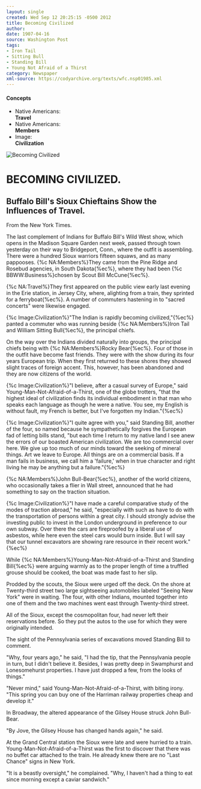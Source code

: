 ```yaml
---
layout: single
created: Wed Sep 12 20:25:15 -0500 2012
title: Becoming Civilized
author: 
date: 1907-04-16
source: Washington Post
tags:
- Iron Tail
- Sitting Bull
- Standing Bill
- Young Not Afraid of a Thirst
category: Newspaper
xml-source: https://codyarchive.org/texts/wfc.nsp01985.xml
---
```

<div class="concepts">
    <h4>Concepts</h4>
    <div class="keywords">
        <ul>
            <li>
                <span title="NA:Travel" style="background-color: transparent;">
                    <a title="NA:Travel" onmouseover="highlightSpan(this.getAttribute('title'))">
                        Native Americans:
                        <br />
                        <strong>Travel</strong>
                    </a>  
                </span>
            </li>
            <li>
                <span title="NA:Members" style="background-color: transparent;">
                    <a title="NA:Members" onmouseover="highlightSpan(this.getAttribute('title'))">
                        Native Americans:
                        <br />
                        <strong>Members</strong>
                    </a>  
                </span>
            </li>
            <li>
                <span title="Image:Civilization" style="background-color: transparent;">
                    <a title="Image:Civilization" onmouseover="highlightSpan(this.getAttribute('title'))">
                        Image:
                        <br />
                        <strong>Civilization</strong>
                    </a>  
                </span>
            </li>
        </ul>
    </div>
</div>

![Becoming Civilized](https://codyarchive.org/figures/250/wfc.nsp01985.1.jpg "Becoming Civilized")

# BECOMING CIVILIZED.

## Buffalo Bill's Sioux Chieftains Show the Influences of Travel.

From the New York Times.

The last complement of Indians for Buffalo Bill's Wild West show, which opens in the Madison Square Garden next week, passed through town yesterday on their way to Bridgeport, Conn., where the outfit is assembling. There were a hundred Sioux warriors fifteen squaws, and as many pappooses. {%c NA:Members%}They came from the Pine Ridge and Rosebud agencies, in South Dakota{%ec%}, where they had been {%c BBWW:Business%}chosen by Scout Bill McCune{%ec%}.

{%c NA:Travel%}They first appeared on the public view early last evening in the Erie station, in Jersey City, where, alighting from a train, they sprinted for a ferryboat{%ec%}. A number of commuters hastening in to "sacred concerts" were likewise engaged.

{%c Image:Civilization%}"The Indian is rapidly becoming civilized,"{%ec%} panted a commuter who was running beside {%c NA:Members%}Iron Tail and William Sitting Bull{%ec%}, the principal chiefs.

On the way over the Indians divided naturally into groups, the principal chiefs being with {%c NA:Members%}Rocky Bear{%ec%}. Four of those in the outfit have become fast friends. They were with the show during its four years European trip. When they first returned to these shores they showed slight traces of foreign accent. This, however, has been abandoned and they are now citizens of the world.

{%c Image:Civilization%}"I believe, after a casual survey of Europe," said Young-Man-Not-Afraid-of-a-Thirst, one of the globe trotters, "that the highest ideal of civilization finds its individual embodiment in that man who speaks each language as though he were a native. You see, my English is without fault, my French is better, but I've forgotten my Indian."{%ec%}

{%c Image:Civilization%}"I quite agree with you," said Standing Bill, another of the four, so named because he sympathetically forgives the European fad of letting bills stand, "but each time I return to my native land I see anew the errors of our boasted American civilization. We are too commercial over here. We give up too much of our minds toward the seeking of mineral things. Art we leave to Europe. All things are on a commercial basis. If a man fails in business, we call him a 'failure,' when in true character and right living he may be anything but a failure."{%ec%}

{%c NA:Members%}John Bull-Bear{%ec%}, another of the world citizens, who occasionally takes a flier in Wall street, announced that he had something to say on the traction situation.

{%c Image:Civilization%}"I have made a careful comparative study of the modes of traction abroad," he said, "especially with such as have to do with the transportation of persons within a great city. I should strongly advise the investing public to invest in the London underground in preference to our own subway. Over there the cars are fireproofed by a liberal use of asbestos, while here even the steel cars would burn inside. But I will say that our tunnel excavators are showing rare resource in their recent work."{%ec%}

While {%c NA:Members%}Young-Man-Not-Afraid-of-a-Thirst and Standing Bill{%ec%} were arguing warmly as to the proper length of time a truffled grouse should be cooked, the boat was made fast to her slip.

Prodded by the scouts, the Sioux were urged off the deck. On the shore at Twenty-third street two large sightseeing automobiles labeled "Seeing New York" were in waiting. The four, with other Indians, mounted together into one of them and the two machines went east through Twenty-third street.

All of the Sioux, except the cosmopolitan four, had never left their reservations before. So they put the autos to the use for which they were originally intended.

The sight of the Pennsylvania series of excavations moved Standing Bill to comment.

"Why, four years ago," he said, "I had the tip, that the Pennsylvania people in turn, but I didn't believe it. Besides, I was pretty deep in Swamphurst and Lonesomehurst properties. I have just dropped a few, from the looks of things."

"Never mind," said Young-Man-Not-Afraid-of-a-Thirst, with biting irony. "This spring you can buy one of the Harriman railway properties cheap and develop it."

In Broadway, the altered appearance of the Gilsey House struck John Bull-Bear.

"By Jove, the Gilsey House has changed hands again," he said.

At the Grand Central station the Sioux were late and were hurried to a train. Young-Man-Not-Afraid-of-a-Thirst was the first to discover that there was no buffet car attached to the train. He already knew there are no "Last Chance" signs in New York.

"It is a beastly oversight," he complained. "Why, I haven't had a thing to eat since morning except a caviar sandwich."